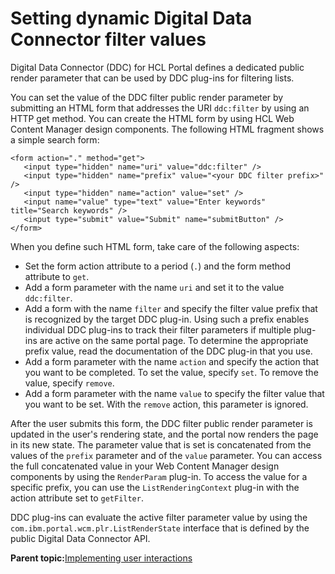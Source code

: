 # Setting dynamic Digital Data Connector filter values 

Digital Data Connector \(DDC\) for HCL Portal defines a dedicated public render parameter that can be used by DDC plug-ins for filtering lists.

You can set the value of the DDC filter public render parameter by submitting an HTML form that addresses the URI `ddc:filter` by using an HTTP get method. You can create the HTML form by using HCL Web Content Manager design components. The following HTML fragment shows a simple search form:

```
<form action="." method="get">
   <input type="hidden" name="uri" value="ddc:filter" />
   <input type="hidden" name="prefix" value="<your DDC filter prefix>" />
   <input type="hidden" name="action" value="set" />
   <input name="value" type="text" value="Enter keywords" title="Search keywords" />
   <input type="submit" value="Submit" name="submitButton" /> 
</form>
```

When you define such HTML form, take care of the following aspects:

-   Set the form action attribute to a period \(`.`\) and the form method attribute to `get`.
-   Add a form parameter with the name `uri` and set it to the value `ddc:filter`.
-   Add a form with the name `filter` and specify the filter value prefix that is recognized by the target DDC plug-in. Using such a prefix enables individual DDC plug-ins to track their filter parameters if multiple plug-ins are active on the same portal page. To determine the appropriate prefix value, read the documentation of the DDC plug-in that you use.
-   Add a form parameter with the name `action` and specify the action that you want to be completed. To set the value, specify `set`. To remove the value, specify `remove`.
-   Add a form parameter with the name `value` to specify the filter value that you want to be set. With the `remove` action, this parameter is ignored.

After the user submits this form, the DDC filter public render parameter is updated in the user's rendering state, and the portal now renders the page in its new state. The parameter value that is set is concatenated from the values of the `prefix` parameter and of the `value` parameter. You can access the full concatenated value in your Web Content Manager design components by using the `RenderParam` plug-in. To access the value for a specific prefix, you can use the `ListRenderingContext` plug-in with the action attribute set to `getFilter`.

DDC plug-ins can evaluate the active filter parameter value by using the `com.ibm.portal.wcm.plr.ListRenderState` interface that is defined by the public Digital Data Connector API.

**Parent topic:**[Implementing user interactions ](../social/plrf_impl_user_interactns.md)

